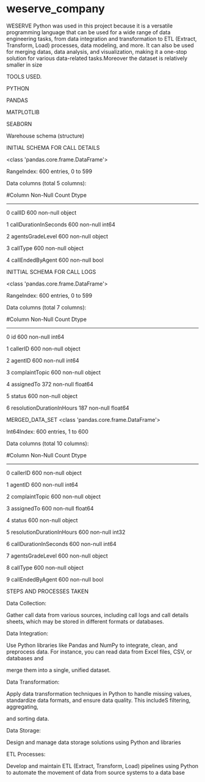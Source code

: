 # weserve_company
WESERVE
 Python was used in this project because it is a versatile programming language that can be used for a wide range of data engineering tasks, from data integration and transformation to ETL (Extract, Transform, Load) processes, data modeling, and more. It can also be used for merging datas, data analysis, and visualization, making it a one-stop solution for various data-related tasks.Moreover the dataset is relatively smaller in size

TOOLS USED.

PYTHON

PANDAS

MATPLOTLIB

SEABORN


Warehouse schema (structure) 

INITIAL SCHEMA FOR CALL DETAILS

<class 'pandas.core.frame.DataFrame'>

RangeIndex: 600 entries, 0 to 599

Data columns (total 5 columns):

 #Column                 Non-Null Count  Dtype 
 
---  ------                 --------------  ----- 

 0   callID                 600 non-null    object
 
 1   callDurationInSeconds  600 non-null    int64 
 
 2   agentsGradeLevel       600 non-null    object
 
 3   callType               600 non-null    object
 
 4   callEndedByAgent       600 non-null    bool


 INITTIAL SCHEMA FOR CALL LOGS
 
 <class 'pandas.core.frame.DataFrame'>
 
RangeIndex: 600 entries, 0 to 599

Data columns (total 7 columns):

 #Column                     Non-Null Count  Dtype  
 
---  ------                     --------------  -----  

 0   id                         600 non-null    int64  
 
 1   callerID                   600 non-null    object 
 
 2   agentID                    600 non-null    int64  
 
 3   complaintTopic             600 non-null    object 
 
 4   assignedTo                 372 non-null    float64
 
 5   status                     600 non-null    object 
 
 6   resolutionDurationInHours  187 non-null    float64



MERGED_DATA_SET
<class 'pandas.core.frame.DataFrame'>

Int64Index: 600 entries, 1 to 600

Data columns (total 10 columns):

 #Column                     Non-Null Count  Dtype  
---  ------                     --------------  -----  

 0   callerID                   600 non-null    object 
 
 1   agentID                    600 non-null    int64 
 
 2   complaintTopic             600 non-null    object 
 
 3   assignedTo                 600 non-null    float64
 
 4   status                     600 non-null    object 
 
 5   resolutionDurationInHours  600 non-null    int32  
 
 6   callDurationInSeconds      600 non-null    int64  
 
 7   agentsGradeLevel           600 non-null    object 
 
 8   callType                   600 non-null    object 
 
 9   callEndedByAgent           600 non-null    bool 

STEPS AND PROCESSES TAKEN

Data Collection:

Gather call data from various sources, including call logs and call details sheets, which may be stored in different formats or databases.

Data Integration:

Use Python libraries like Pandas and NumPy to integrate, clean, and preprocess data. For instance, you can read data from Excel files, CSV, or databases and 

merge them into a single, unified dataset.

Data Transformation:

Apply data transformation techniques in Python to handle missing values, standardize data formats, and ensure data quality. This includeS filtering, aggregating,

and sorting data.

Data Storage:

Design and manage data storage solutions using Python and libraries

ETL Processes:

Develop and maintain ETL (Extract, Transform, Load) pipelines using Python to automate the movement of data from source systems to a data base









